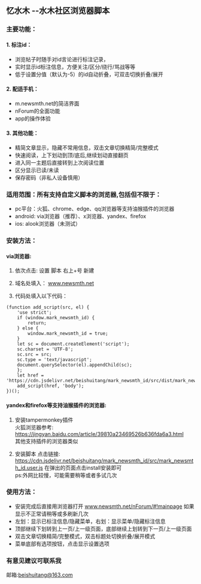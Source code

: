 ## 忆水木 --水木社区浏览器脚本

### 主要功能：
#### 1. 标注id：
+ 浏览帖子时随手对id言论进行标注记录，
+ 实时显示id标注信息，方便关注/区分/绕行/骂战等等
+ 低于设置分值（默认为-5）的id自动折叠，可双击切换折叠/展开

#### 2. 配适手机：
+ m.newsmth.net的简洁界面
+ nForum的全面功能
+ app的操作体验

#### 3. 其他功能：
+ 精简文章显示，隐藏不常用信息，双击文章切换精简/完整模式
+ 快速阅读，上下划动到顶/底后,继续划动直接翻页
+ 进入同一主题后直接转到上次阅读位置
+ 区分显示已读/未读
+ 保存密码（非私人设备慎用）
<!-- + 草稿箱，预防敏感词 -->

### 适用范围：所有支持自定义脚本的浏览器,包括但不限于：
+ pc平台：火狐、chrome、edge、qq浏览器等支持油猴插件的浏览器
+ android: via浏览器（推荐）、x浏览器、yandex、firefox
+ ios: alook浏览器（未测试）

### 安装方法：
#### via浏览器:
1. 依次点击: 设置 脚本 右上+号 新建

2. 域名处填入： www.newsmth.net

3. 代码处填入以下代码：

```  
(function add_script(src, el) {
    'use strict';
    if (window.mark_newsmth_id) {
        return;
    } else {
        window.mark_newsmth_id = true;
    }
    let sc = document.createElement('script');
    sc.charset = 'UTF-8';
    sc.src = src;
    sc.type = 'text/javascript';
    document.querySelector(el).appendChild(sc);
    };
    let href = 'https://cdn.jsdelivr.net/beishuitang/mark_newsmth_id/src/dist/mark_newsmth_id.umd.min.js';
    add_script(href, 'body');
})();
```

#### yandex和firefox等支持油猴插件的浏览器:
1. 安装tampermonkey插件  
火狐浏览器参考: https://jingyan.baidu.com/article/39810a23469526b636fda6a3.html  
其他支持插件的浏览器类似
  
2. 安装脚本
点击链接:  
https://cdn.jsdelivr.net/beishuitang/mark_newsmth_id/src/mark_newsmth_id.user.js
在弹出的页面点击install安装即可  
ps:外网比较慢，可能需要稍等或者多试几次

### 使用方法：
+ 安装完成后直接用浏览器打开 www.newsmth.net/nForum/#!mainpage 如果显示不正常请稍等或多刷新几次
+ 左划：显示已标注信息/隐藏菜单，右划：显示菜单/隐藏标注信息
+ 顶部继续下划转到上一页/上一级页面，底部继续上划转到下一页/上一级页面
+ 双击文章切换精简/完整模式，双击标题处切换折叠/展开模式
+ 菜单底部有选项按钮，点击显示设置选项

 ### 有意见建议可联系我  
 邮箱:beishuitang@163.com 

